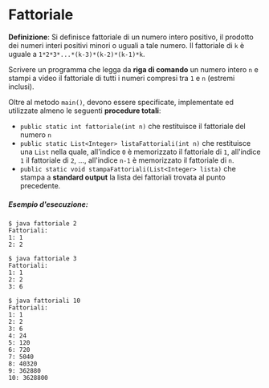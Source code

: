 # Fattoriale

**Definizione**: Si definisce fattoriale di un numero intero positivo, il prodotto dei numeri interi positivi minori o uguali a tale numero. Il fattoriale di `k` è uguale a `1*2*3*...*(k-3)*(k-2)*(k-1)*k`.

Scrivere un programma che legga da **riga di comando** un numero intero `n` e stampi a video il fattoriale di tutti i numeri compresi tra `1` e `n` (estremi inclusi).

Oltre al metodo `main()`, devono essere specificate, implementate ed utilizzate almeno le seguenti **procedure totali**:
* `public static int fattoriale(int n)` che restituisce il fattoriale del numero `n`
* `public static List<Integer> listaFattoriali(int n)` che restituisce una `List` nella quale, all'indice `0` è memorizzato il fattoriale di `1`, all'indice `1` il fattoriale di `2`, ..., all'indice `n-1` è memorizzato il fattoriale di `n`.
* `public static void stampaFattoriali(List<Integer> lista)` che stampa a **standard output** la lista dei fattoriali trovata al punto precedente.

##### Esempio d'esecuzione:

```text
$ java fattoriale 2
Fattoriali:
1: 1
2: 2

$ java fattoriale 3
Fattoriali:
1: 1
2: 2
3: 6

$ java fattoriali 10
Fattoriali:
1: 1
2: 2
3: 6
4: 24
5: 120
6: 720
7: 5040
8: 40320
9: 362880
10: 3628800
```
